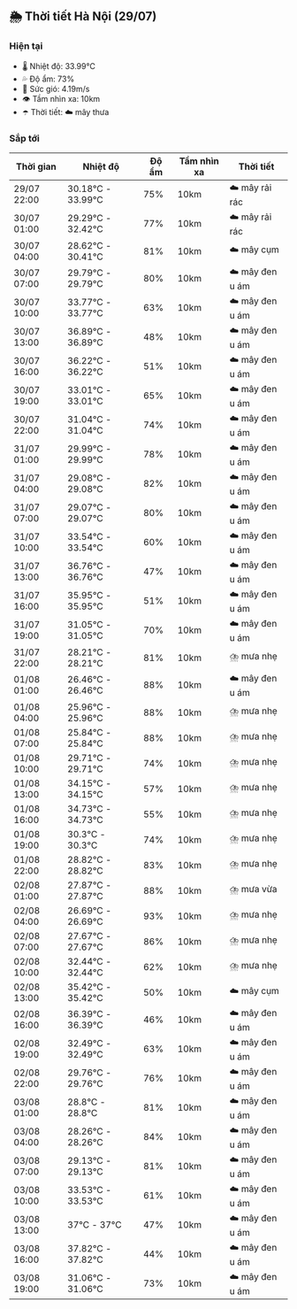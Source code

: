 ## 🌦️ Thời tiết Hà Nội (29/07)

### Hiện tại

- 🌡️ Nhiệt độ: 33.99℃
- 💦 Độ ẩm: 73%
- 💨 Sức gió: 4.19m/s
- 👁️ Tầm nhìn xa: 10km
- ☂️ Thời tiết: ☁️ mây thưa

### Sắp tới

| Thời gian | Nhiệt độ | Độ ẩm | Tầm nhìn xa | Thời tiết |
| --- | --- | --- | --- | --- |
| 29/07 22:00 | 30.18℃ - 33.99℃ | 75% | 10km | ☁️ mây rải rác |
| 30/07 01:00 | 29.29℃ - 32.42℃ | 77% | 10km | ☁️ mây rải rác |
| 30/07 04:00 | 28.62℃ - 30.41℃ | 81% | 10km | ☁️ mây cụm |
| 30/07 07:00 | 29.79℃ - 29.79℃ | 80% | 10km | ☁️ mây đen u ám |
| 30/07 10:00 | 33.77℃ - 33.77℃ | 63% | 10km | ☁️ mây đen u ám |
| 30/07 13:00 | 36.89℃ - 36.89℃ | 48% | 10km | ☁️ mây đen u ám |
| 30/07 16:00 | 36.22℃ - 36.22℃ | 51% | 10km | ☁️ mây đen u ám |
| 30/07 19:00 | 33.01℃ - 33.01℃ | 65% | 10km | ☁️ mây đen u ám |
| 30/07 22:00 | 31.04℃ - 31.04℃ | 74% | 10km | ☁️ mây đen u ám |
| 31/07 01:00 | 29.99℃ - 29.99℃ | 78% | 10km | ☁️ mây đen u ám |
| 31/07 04:00 | 29.08℃ - 29.08℃ | 82% | 10km | ☁️ mây đen u ám |
| 31/07 07:00 | 29.07℃ - 29.07℃ | 80% | 10km | ☁️ mây đen u ám |
| 31/07 10:00 | 33.54℃ - 33.54℃ | 60% | 10km | ☁️ mây đen u ám |
| 31/07 13:00 | 36.76℃ - 36.76℃ | 47% | 10km | ☁️ mây đen u ám |
| 31/07 16:00 | 35.95℃ - 35.95℃ | 51% | 10km | ☁️ mây đen u ám |
| 31/07 19:00 | 31.05℃ - 31.05℃ | 70% | 10km | ☁️ mây đen u ám |
| 31/07 22:00 | 28.21℃ - 28.21℃ | 81% | 10km | ⛈️ mưa nhẹ |
| 01/08 01:00 | 26.46℃ - 26.46℃ | 88% | 10km | ☁️ mây đen u ám |
| 01/08 04:00 | 25.96℃ - 25.96℃ | 88% | 10km | ⛈️ mưa nhẹ |
| 01/08 07:00 | 25.84℃ - 25.84℃ | 88% | 10km | ⛈️ mưa nhẹ |
| 01/08 10:00 | 29.71℃ - 29.71℃ | 74% | 10km | ⛈️ mưa nhẹ |
| 01/08 13:00 | 34.15℃ - 34.15℃ | 57% | 10km | ⛈️ mưa nhẹ |
| 01/08 16:00 | 34.73℃ - 34.73℃ | 55% | 10km | ⛈️ mưa nhẹ |
| 01/08 19:00 | 30.3℃ - 30.3℃ | 74% | 10km | ⛈️ mưa nhẹ |
| 01/08 22:00 | 28.82℃ - 28.82℃ | 83% | 10km | ⛈️ mưa nhẹ |
| 02/08 01:00 | 27.87℃ - 27.87℃ | 88% | 10km | ⛈️ mưa vừa |
| 02/08 04:00 | 26.69℃ - 26.69℃ | 93% | 10km | ⛈️ mưa nhẹ |
| 02/08 07:00 | 27.67℃ - 27.67℃ | 86% | 10km | ⛈️ mưa nhẹ |
| 02/08 10:00 | 32.44℃ - 32.44℃ | 62% | 10km | ⛈️ mưa nhẹ |
| 02/08 13:00 | 35.42℃ - 35.42℃ | 50% | 10km | ☁️ mây cụm |
| 02/08 16:00 | 36.39℃ - 36.39℃ | 46% | 10km | ☁️ mây đen u ám |
| 02/08 19:00 | 32.49℃ - 32.49℃ | 63% | 10km | ☁️ mây đen u ám |
| 02/08 22:00 | 29.76℃ - 29.76℃ | 76% | 10km | ☁️ mây đen u ám |
| 03/08 01:00 | 28.8℃ - 28.8℃ | 81% | 10km | ☁️ mây đen u ám |
| 03/08 04:00 | 28.26℃ - 28.26℃ | 84% | 10km | ☁️ mây đen u ám |
| 03/08 07:00 | 29.13℃ - 29.13℃ | 81% | 10km | ☁️ mây đen u ám |
| 03/08 10:00 | 33.53℃ - 33.53℃ | 61% | 10km | ☁️ mây đen u ám |
| 03/08 13:00 | 37℃ - 37℃ | 47% | 10km | ☁️ mây đen u ám |
| 03/08 16:00 | 37.82℃ - 37.82℃ | 44% | 10km | ☁️ mây đen u ám |
| 03/08 19:00 | 31.06℃ - 31.06℃ | 73% | 10km | ☁️ mây đen u ám |
